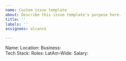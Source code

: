 ```yaml
---
name: Custom issue template
about: Describe this issue template's purpose here.
title: ''
labels: ''
assignees: alcance

---
```


Name:
Location:
Business:	
Tech Stack:
Roles:
LatAm-Wide:
Salary:
